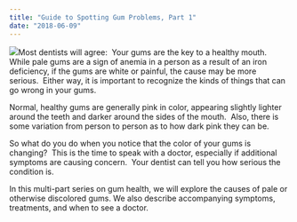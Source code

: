 ```yaml
---
title: "Guide to Spotting Gum Problems, Part 1"
date: "2018-06-09"
---
```


![](/images/dentist-fairfield-gum-health-1-1024x576.jpeg)Most dentists will agree:  Your gums are the key to a healthy mouth.  While pale gums are a sign of anemia in a person as a result of an iron deficiency, if the gums are white or painful, the cause may be more serious.  Either way, it is important to recognize the kinds of things that can go wrong in your gums.

Normal, healthy gums are generally pink in color, appearing slightly lighter around the teeth and darker around the sides of the mouth.  Also, there is some variation from person to person as to how dark pink they can be.

So what do you do when you notice that the color of your gums is changing?  This is the time to speak with a doctor, especially if additional symptoms are causing concern.  Your dentist can tell you how serious the condition is.

In this multi-part series on gum health, we will explore the causes of pale or otherwise discolored gums. We also describe accompanying symptoms, treatments, and when to see a doctor.

